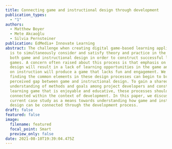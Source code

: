 ```yaml
---
title: Connecting game and instructional design through development
publication_types:
  - "1"
authors:
  - Matthew Boyer
  - Mete Akcaoğlu
  - Silvia Pernsteiner
publication: EdMedia+ Innovate Learning
abstract: The challenge when creating digital game-based learning applications
  is to simultaneously consider and satisfy theory and practice in the fields of
  both game and instructional design in order to construct successful learning
  games. A concern often raised about this process is that emphasis on game
  design will result in a lack of learning opportunities in the game and focus
  on instruction will produce a game that lacks fun and engagement. We believe
  finding the common elements in these design processes can begin to bridge this
  perceived gap between game and instructional design. To gain a shared
  understanding of methods and goals among project developers and construct a
  learning game that is enjoyable and educative, these processes should be
  connected within the context of development. In this paper, we discuss a
  current case study as a means towards understanding how game and instructional
  design can be connected through the development process.
draft: false
featured: false
image:
  filename: featured
  focal_point: Smart
  preview_only: false
date: 2021-08-10T19:39:04.475Z
---
```

